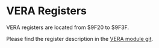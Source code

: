 VERA Registers
==============

VERA registers are located from $9F20 to $9F3F.

Please find the register description in the [VERA module git](https://github.com/X16Community/vera-module/blob/main/doc/VERA%20Programmer's%20Reference.md).

